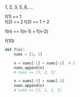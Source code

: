 1, 2, 3, 5, 8, ...

f(1) == 1  
f(2) == 2
f(3) == 1 + 2

f(n) == f(n-1) + f(n-2)

f(10)





```python
def f(n):
    nums = [1, 2]

    n = nums[-1] + nums[-2]  # 3
    nums.append(n)
    # nums == [1, 2, 3]

    n = nums[-1] + nums[-2]
    nums.append(n)
    # nums == [1, 2, 3, 5]


```

